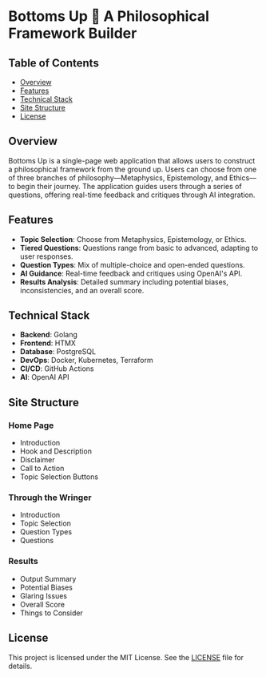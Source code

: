 # Bottoms Up 🍻 A Philosophical Framework Builder

## Table of Contents

- [Overview](#overview)
- [Features](#features)
- [Technical Stack](#technical-stack)
- [Site Structure](#site-structure)
- [License](#license)

## Overview

Bottoms Up is a single-page web application that allows users to construct a philosophical framework from the ground up. Users can choose from one of three branches of philosophy—Metaphysics, Epistemology, and Ethics—to begin their journey. The application guides users through a series of questions, offering real-time feedback and critiques through AI integration.

## Features

- **Topic Selection**: Choose from Metaphysics, Epistemology, or Ethics.
- **Tiered Questions**: Questions range from basic to advanced, adapting to user responses.
- **Question Types**: Mix of multiple-choice and open-ended questions.
- **AI Guidance**: Real-time feedback and critiques using OpenAI's API.
- **Results Analysis**: Detailed summary including potential biases, inconsistencies, and an overall score.

## Technical Stack

- **Backend**: Golang
- **Frontend**: HTMX
- **Database**: PostgreSQL
- **DevOps**: Docker, Kubernetes, Terraform
- **CI/CD**: GitHub Actions
- **AI**: OpenAI API

## Site Structure

### Home Page

- Introduction
- Hook and Description
- Disclaimer
- Call to Action
- Topic Selection Buttons

### Through the Wringer

- Introduction
- Topic Selection
- Question Types
- Questions

### Results

- Output Summary
- Potential Biases
- Glaring Issues
- Overall Score
- Things to Consider

## License

This project is licensed under the MIT License. See the [LICENSE](./LICENSE) file for details.

